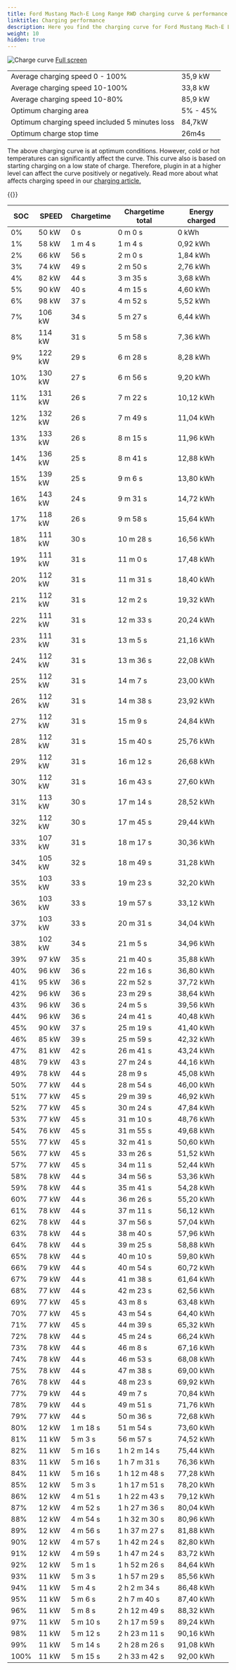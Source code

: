 ```yaml
---
title: Ford Mustang Mach-E Long Range RWD charging curve & performance
linktitle: Charging performance
description: Here you find the charging curve for Ford Mustang Mach-E Long Range RWD. 
weight: 10
hidden: true
---
```

<!-- markdownlint-disable MD033 -->
<object type="image/svg+xml" data="../modelnavigation.svg"></object>
![Charge curve](../chargingcurve.svg  "Charging curve")
[Full screen](../chargingcurve.svg)

|  | |
|-----|-----|
|Average charging speed 0 - 100% |35,9 kW|
|Average charging speed 10-100% |33,8 kW|
|Average charging speed 10-80% |85,9 kW|
|Optimum charging area|5% - 45%|
|Optimum charging speed included 5 minutes loss|84,7kW|
|Optimum charge stop time |26m4s|


The above charging curve is at optimum conditions. However, cold or hot temperatures can significantly affect the curve. This curve also is based on starting charging on a low state of charge. Therefore, plugin in at a higher level can affect the curve positively or negatively. Read more about what affects charging speed in our [charging article.](../../../../../technology/battery/charging/) 


{{<evkxdisplayaddarticle />}}

|SOC | SPEED|Chargetime | Chargetime total | Energy charged |
|-----|-----|-----|-----|-----|
|0%|50 kW|  0 s|  0 m 0 s |0 kWh |
|1%|58 kW| 1 m 4 s|  1 m 4 s |0,92 kWh |
|2%|66 kW|  56 s|  2 m 0 s |1,84 kWh |
|3%|74 kW|  49 s|  2 m 50 s |2,76 kWh |
|4%|82 kW|  44 s|  3 m 35 s |3,68 kWh |
|5%|90 kW|  40 s|  4 m 15 s |4,60 kWh |
|6%|98 kW|  37 s|  4 m 52 s |5,52 kWh |
|7%|106 kW|  34 s|  5 m 27 s |6,44 kWh |
|8%|114 kW|  31 s|  5 m 58 s |7,36 kWh |
|9%|122 kW|  29 s|  6 m 28 s |8,28 kWh |
|10%|130 kW|  27 s|  6 m 56 s |9,20 kWh |
|11%|131 kW|  26 s|  7 m 22 s |10,12 kWh |
|12%|132 kW|  26 s|  7 m 49 s |11,04 kWh |
|13%|133 kW|  26 s|  8 m 15 s |11,96 kWh |
|14%|136 kW|  25 s|  8 m 41 s |12,88 kWh |
|15%|139 kW|  25 s|  9 m 6 s |13,80 kWh |
|16%|143 kW|  24 s|  9 m 31 s |14,72 kWh |
|17%|118 kW|  26 s|  9 m 58 s |15,64 kWh |
|18%|111 kW|  30 s|  10 m 28 s |16,56 kWh |
|19%|111 kW|  31 s|  11 m 0 s |17,48 kWh |
|20%|112 kW|  31 s|  11 m 31 s |18,40 kWh |
|21%|112 kW|  31 s|  12 m 2 s |19,32 kWh |
|22%|111 kW|  31 s|  12 m 33 s |20,24 kWh |
|23%|111 kW|  31 s|  13 m 5 s |21,16 kWh |
|24%|112 kW|  31 s|  13 m 36 s |22,08 kWh |
|25%|112 kW|  31 s|  14 m 7 s |23,00 kWh |
|26%|112 kW|  31 s|  14 m 38 s |23,92 kWh |
|27%|112 kW|  31 s|  15 m 9 s |24,84 kWh |
|28%|112 kW|  31 s|  15 m 40 s |25,76 kWh |
|29%|112 kW|  31 s|  16 m 12 s |26,68 kWh |
|30%|112 kW|  31 s|  16 m 43 s |27,60 kWh |
|31%|113 kW|  30 s|  17 m 14 s |28,52 kWh |
|32%|112 kW|  30 s|  17 m 45 s |29,44 kWh |
|33%|107 kW|  31 s|  18 m 17 s |30,36 kWh |
|34%|105 kW|  32 s|  18 m 49 s |31,28 kWh |
|35%|103 kW|  33 s|  19 m 23 s |32,20 kWh |
|36%|103 kW|  33 s|  19 m 57 s |33,12 kWh |
|37%|103 kW|  33 s|  20 m 31 s |34,04 kWh |
|38%|102 kW|  34 s|  21 m 5 s |34,96 kWh |
|39%|97 kW|  35 s|  21 m 40 s |35,88 kWh |
|40%|96 kW|  36 s|  22 m 16 s |36,80 kWh |
|41%|95 kW|  36 s|  22 m 52 s |37,72 kWh |
|42%|96 kW|  36 s|  23 m 29 s |38,64 kWh |
|43%|96 kW|  36 s|  24 m 5 s |39,56 kWh |
|44%|96 kW|  36 s|  24 m 41 s |40,48 kWh |
|45%|90 kW|  37 s|  25 m 19 s |41,40 kWh |
|46%|85 kW|  39 s|  25 m 59 s |42,32 kWh |
|47%|81 kW|  42 s|  26 m 41 s |43,24 kWh |
|48%|79 kW|  43 s|  27 m 24 s |44,16 kWh |
|49%|78 kW|  44 s|  28 m 9 s |45,08 kWh |
|50%|77 kW|  44 s|  28 m 54 s |46,00 kWh |
|51%|77 kW|  45 s|  29 m 39 s |46,92 kWh |
|52%|77 kW|  45 s|  30 m 24 s |47,84 kWh |
|53%|77 kW|  45 s|  31 m 10 s |48,76 kWh |
|54%|76 kW|  45 s|  31 m 55 s |49,68 kWh |
|55%|77 kW|  45 s|  32 m 41 s |50,60 kWh |
|56%|77 kW|  45 s|  33 m 26 s |51,52 kWh |
|57%|77 kW|  45 s|  34 m 11 s |52,44 kWh |
|58%|78 kW|  44 s|  34 m 56 s |53,36 kWh |
|59%|78 kW|  44 s|  35 m 41 s |54,28 kWh |
|60%|77 kW|  44 s|  36 m 26 s |55,20 kWh |
|61%|78 kW|  44 s|  37 m 11 s |56,12 kWh |
|62%|78 kW|  44 s|  37 m 56 s |57,04 kWh |
|63%|78 kW|  44 s|  38 m 40 s |57,96 kWh |
|64%|78 kW|  44 s|  39 m 25 s |58,88 kWh |
|65%|78 kW|  44 s|  40 m 10 s |59,80 kWh |
|66%|79 kW|  44 s|  40 m 54 s |60,72 kWh |
|67%|79 kW|  44 s|  41 m 38 s |61,64 kWh |
|68%|77 kW|  44 s|  42 m 23 s |62,56 kWh |
|69%|77 kW|  45 s|  43 m 8 s |63,48 kWh |
|70%|77 kW|  45 s|  43 m 54 s |64,40 kWh |
|71%|77 kW|  45 s|  44 m 39 s |65,32 kWh |
|72%|78 kW|  44 s|  45 m 24 s |66,24 kWh |
|73%|78 kW|  44 s|  46 m 8 s |67,16 kWh |
|74%|78 kW|  44 s|  46 m 53 s |68,08 kWh |
|75%|78 kW|  44 s|  47 m 38 s |69,00 kWh |
|76%|78 kW|  44 s|  48 m 23 s |69,92 kWh |
|77%|79 kW|  44 s|  49 m 7 s |70,84 kWh |
|78%|79 kW|  44 s|  49 m 51 s |71,76 kWh |
|79%|77 kW|  44 s|  50 m 36 s |72,68 kWh |
|80%|12 kW| 1 m 18 s|  51 m 54 s |73,60 kWh |
|81%|11 kW| 5 m 3 s|  56 m 57 s |74,52 kWh |
|82%|11 kW| 5 m 16 s| 1 h 2 m 14 s |75,44 kWh |
|83%|11 kW| 5 m 16 s| 1 h 7 m 31 s |76,36 kWh |
|84%|11 kW| 5 m 16 s| 1 h 12 m 48 s |77,28 kWh |
|85%|12 kW| 5 m 3 s| 1 h 17 m 51 s |78,20 kWh |
|86%|12 kW| 4 m 51 s| 1 h 22 m 43 s |79,12 kWh |
|87%|12 kW| 4 m 52 s| 1 h 27 m 36 s |80,04 kWh |
|88%|12 kW| 4 m 54 s| 1 h 32 m 30 s |80,96 kWh |
|89%|12 kW| 4 m 56 s| 1 h 37 m 27 s |81,88 kWh |
|90%|12 kW| 4 m 57 s| 1 h 42 m 24 s |82,80 kWh |
|91%|12 kW| 4 m 59 s| 1 h 47 m 24 s |83,72 kWh |
|92%|12 kW| 5 m 1 s| 1 h 52 m 26 s |84,64 kWh |
|93%|11 kW| 5 m 3 s| 1 h 57 m 29 s |85,56 kWh |
|94%|11 kW| 5 m 4 s| 2 h 2 m 34 s |86,48 kWh |
|95%|11 kW| 5 m 6 s| 2 h 7 m 40 s |87,40 kWh |
|96%|11 kW| 5 m 8 s| 2 h 12 m 49 s |88,32 kWh |
|97%|11 kW| 5 m 10 s| 2 h 17 m 59 s |89,24 kWh |
|98%|11 kW| 5 m 12 s| 2 h 23 m 11 s |90,16 kWh |
|99%|11 kW| 5 m 14 s| 2 h 28 m 26 s |91,08 kWh |
|100%|11 kW| 5 m 15 s| 2 h 33 m 42 s |92,00 kWh |
